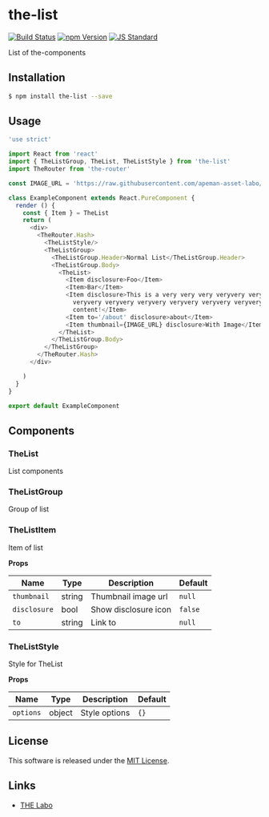 the-list
==========

<!---
This file is generated by ape-tmpl. Do not update manually.
--->

<!-- Badge Start -->
<a name="badges"></a>

[![Build Status][bd_travis_shield_url]][bd_travis_url]
[![npm Version][bd_npm_shield_url]][bd_npm_url]
[![JS Standard][bd_standard_shield_url]][bd_standard_url]

[bd_repo_url]: https://github.com/the-labo/the-list
[bd_travis_url]: http://travis-ci.org/the-labo/the-list
[bd_travis_shield_url]: http://img.shields.io/travis/the-labo/the-list.svg?style=flat
[bd_travis_com_url]: http://travis-ci.com/the-labo/the-list
[bd_travis_com_shield_url]: https://api.travis-ci.com/the-labo/the-list.svg?token=
[bd_license_url]: https://github.com/the-labo/the-list/blob/master/LICENSE
[bd_codeclimate_url]: http://codeclimate.com/github/the-labo/the-list
[bd_codeclimate_shield_url]: http://img.shields.io/codeclimate/github/the-labo/the-list.svg?style=flat
[bd_codeclimate_coverage_shield_url]: http://img.shields.io/codeclimate/coverage/github/the-labo/the-list.svg?style=flat
[bd_gemnasium_url]: https://gemnasium.com/the-labo/the-list
[bd_gemnasium_shield_url]: https://gemnasium.com/the-labo/the-list.svg
[bd_npm_url]: http://www.npmjs.org/package/the-list
[bd_npm_shield_url]: http://img.shields.io/npm/v/the-list.svg?style=flat
[bd_standard_url]: http://standardjs.com/
[bd_standard_shield_url]: https://img.shields.io/badge/code%20style-standard-brightgreen.svg

<!-- Badge End -->


<!-- Description Start -->
<a name="description"></a>

List of the-components

<!-- Description End -->


<!-- Overview Start -->
<a name="overview"></a>



<!-- Overview End -->


<!-- Sections Start -->
<a name="sections"></a>

<!-- Section from "doc/guides/01.Installation.md.hbs" Start -->

<a name="section-doc-guides-01-installation-md"></a>

Installation
-----

```bash
$ npm install the-list --save
```


<!-- Section from "doc/guides/01.Installation.md.hbs" End -->

<!-- Section from "doc/guides/02.Usage.md.hbs" Start -->

<a name="section-doc-guides-02-usage-md"></a>

Usage
---------

```javascript
'use strict'

import React from 'react'
import { TheListGroup, TheList, TheListStyle } from 'the-list'
import TheRouter from 'the-router'

const IMAGE_URL = 'https://raw.githubusercontent.com/apeman-asset-labo/apeman-asset-images/master/dist/dummy/02.jpg'

class ExampleComponent extends React.PureComponent {
  render () {
    const { Item } = TheList
    return (
      <div>
        <TheRouter.Hash>
          <TheListStyle/>
          <TheListGroup>
            <TheListGroup.Header>Normal List</TheListGroup.Header>
            <TheListGroup.Body>
              <TheList>
                <Item disclosure>Foo</Item>
                <Item>Bar</Item>
                <Item disclosure>This is a very very very veryvery veryvery veryvery veryvery veryvery veryvery veryvery
                  veryvery veryvery veryvery veryvery veryvery veryvery veryvery veryvery veryvery veryvery very long
                  content!</Item>
                <Item to='/about' disclosure>about</Item>
                <Item thumbnail={IMAGE_URL} disclosure>With Image</Item>
              </TheList>
            </TheListGroup.Body>
          </TheListGroup>
        </TheRouter.Hash>
      </div>

    )
  }
}

export default ExampleComponent

```


<!-- Section from "doc/guides/02.Usage.md.hbs" End -->

<!-- Section from "doc/guides/03.Components.md.hbs" Start -->

<a name="section-doc-guides-03-components-md"></a>

Components
-----------

### TheList

List components


### TheListGroup

Group of list


### TheListItem

Item of list

**Props**

| Name | Type | Description | Default |
| --- | --- | ---- | ---- |
| `thumbnail` | string  | Thumbnail image url | `null` |
| `disclosure` | bool  | Show disclosure icon | `false` |
| `to` | string  | Link to | `null` |

### TheListStyle

Style for TheList

**Props**

| Name | Type | Description | Default |
| --- | --- | ---- | ---- |
| `options` | object  | Style options | `{}` |



<!-- Section from "doc/guides/03.Components.md.hbs" End -->


<!-- Sections Start -->


<!-- LICENSE Start -->
<a name="license"></a>

License
-------
This software is released under the [MIT License](https://github.com/the-labo/the-list/blob/master/LICENSE).

<!-- LICENSE End -->


<!-- Links Start -->
<a name="links"></a>

Links
------

+ [THE Labo][t_h_e_labo_url]

[t_h_e_labo_url]: https://github.com/the-labo

<!-- Links End -->
